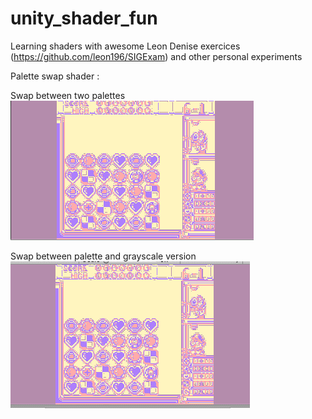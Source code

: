 # unity_shader_fun
Learning shaders with awesome Leon Denise exercices (https://github.com/leon196/SIGExam) and other personal experiments

Palette swap shader :

Swap between two palettes
<img src="images/palette_swap_test.gif" alt="Swap between two palettes">

Swap between palette and grayscale version
<img src="images/grayscale_swap.gif" alt="Swap between palette and grayscale version">